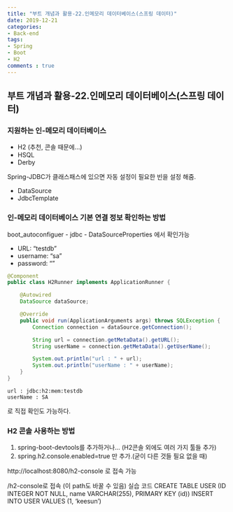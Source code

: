 ```yaml
---
title: "부트 개념과 활용-22.인메모리 데이터베이스(스프링 데이터)"
date: 2019-12-21
categories:
- Back-end
tags:
- Spring 
- Boot
- H2
comments : true
---
```


## 부트 개념과 활용-22.인메모리 데이터베이스(스프링 데이터)
### 지원하는 인-메모리 데이터베이스  
- H2 (추천, 콘솔 때문에...)
- HSQL
- Derby
  
Spring-JDBC가 클래스패스에 있으면 자동 설정이 필요한 빈을 설정 해줌.
- DataSource
- JdbcTemplate


### 인-메모리 데이터베이스 기본 연결 정보 확인하는 방법
boot_autoconfiguer - jdbc - DataSourceProperties 에서 확인가능
- URL: “testdb”
- username: “sa”
- password: “”

~~~java
@Component
public class H2Runner implements ApplicationRunner {

    @Autowired
    DataSource dataSource;

    @Override
    public void run(ApplicationArguments args) throws SQLException {
        Connection connection = dataSource.getConnection();

        String url = connection.getMetaData().getURL();
        String userName = connection.getMetaData().getUserName();

        System.out.println("url : " + url);
        System.out.println("userName : " + userName);
    }
}
~~~
~~~
url : jdbc:h2:mem:testdb
userName : SA
~~~

로 직접 확인도 가능하다.


### H2 콘솔 사용하는 방법
1. spring-boot-devtools를 추가하거나... (H2콘솔 외에도 여러 가지 툴들 추가)
2. spring.h2.console.enabled=true 만 추가.(굳이 다른 것들 필요 없을 때)          
 
http://localhost:8080/h2-console 로 접속 가능
 
 


/h2-console로 접속 (이 path도 바꿀 수 있음)
실습 코드
CREATE TABLE USER (ID INTEGER NOT NULL, name VARCHAR(255), PRIMARY KEY (id))
INSERT INTO USER VALUES (1, ‘keesun’)
